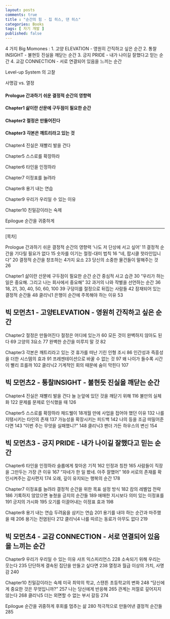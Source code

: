 ```yaml
---
layout: posts
comments: true
title : "순간의 힘 - 칩 히스, 댄 히스"
categories: Books
tags: [ 자기 개발 ]
published: false
---
```


4 가지 Big Momones
 : 1. 고양 ELEVATION - 영원히 간직하고 싶은 순간
   2. 통찰 INSIGHT - 불현듯 진실을 깨닫는 순간
   3. 긍지 PRIDE - 내가 나이길 잘했다고 믿는 순간
   4. 교감 CONNECTION - 서로 연결되어 있음을 느끼는 순간

Level-up System 의 고찰

사명감 vs. 열정

#### Prologue 간과하기 쉬운 결정적 순간의 영향력

#### Chapter1 삶이란 산문에 구두점이 필요한 순간

#### Chapter2 절정은 만들어진다

#### Chapter3 각본은 깨트리라고 있는 것

Chapter4 진실은 재빨리 발을 건다

Chapter5 스스로를 확장하라

Chapter6 타인을 인정하라

Chapter7 이정표를 늘려라

Chapter8 용기 내는 연습

Chapter9 우리가 우리일 수 있는 이유

Chapter10 친밀감이라는 숙제

Epilogue 순간을 귀중하게

---

[목차]

Prologue 간과하기 쉬운 결정적 순간의 영향력
‘나도 저 단상에 서고 싶어’ 11
결정적 순간을 기다릴 필요가 없다 15
숫자를 이기는 절정-대미 법칙 16
“네, 팝시클 핫라인입니다” 20
결정적 순간을 창조하는 4가지 요소 23
당신의 소중한 물건들이 말해주는 것 26

Chapter1 삶이란 산문에 구두점이 필요한 순간
순간 중심적 사고 습관 30
“우리가 하는 일은 중요해. 그리고 나는 회사에서 중요해” 32
과거의 나와 작별을 선언하는 순간 36
18, 21, 30, 40, 50, 60, 100 39
구덩이를 절정으로 뒤집는 사람들 42
잠재되어 있는 결정적 순간들 48
클리닉1 은행이 순간에 주목해야 하는 이유 53

## 빅 모먼츠1 - 고양ELEVATION - 영원히 간직하고 싶은 순간

Chapter2 절정은 만들어진다
절정은 어디에 있는가 60
모든 것이 완벽하지 않아도 된다 69
고양의 3요소 77
완벽한 순간을 미루지 말 것 82

Chapter3 각본은 깨트리라고 있는 것
휴가를 떠난 기린 인형 조시 86
인간성과 즉흥성을 더한 시스템의 효과 91
프레젠테이션으로 바꿀 수 없는 것 97
왜 나이가 들수록 시간이 빨리 흐를까 102
클리닉2 기계적인 회의 때문에 숨이 막힌다 107

## 빅 모먼츠2 - 통찰INSIGHT - 불현듯 진실을 깨닫는 순간

Chapter4 진실은 재빨리 발을 건다
늘 눈앞에 있던 것을 깨닫기 위해 116
불만의 실체화 122
문제를 문제로 인식했을 때 126

Chapter5 스스로를 확장하라
채드웰이 18개월 만에 사업을 접어야 했던 이유 132
나를 지탱시키는 타인의 존재 137
가능성을 확장시키는 피드백 142
나의 등을 조금 떠밀어준다면 143
“이번 주는 무엇을 실패했니?” 148
클리닉3 팬더 가든 하우스의 변신 154

## 빅 모먼츠3 - 긍지 PRIDE - 내가 나이길 잘했다고 믿는 순간

Chapter6 타인을 인정하라
슬룹에게 찾아온 기적 162
인정과 칭찬 165
사람들이 직장을 그만두는 가장 큰 이유 167
“자네가 한 일 봤네. 아주 잘했어” 169
서로의 존재를 확인시켜주는 감사편지 174
오래, 깊이 유지되는 행복의 순간 178

Chapter7 이정표를 늘려라
결정적 순간을 위한 목표 설정 방식 182
캄의 레벨업 전략 186
기록하지 않았으면 놓쳤을 긍지의 순간들 189
애매한 지시보다 의미 있는 이정표를 191
긍지의 가시화 195
오기를 이끌어내는 이정표 효과 198

Chapter8 용기 내는 연습
두려움을 삼키는 연습 201
용기를 내야 하는 순간과 마주했을 때 206
용기는 전염된다 212
클리닉4 나를 따르는 동료가 아무도 없다 219

## 빅 모먼츠4 - 교감 CONNECTION - 서로 연결되어 있음을 느끼는 순간

Chapter9 우리가 우리일 수 있는 이유
샤프 익스피리언스 228
소속되기 위해 우리는 웃는다 235
단단하게 결속된 집단을 만들고 싶다면 238
열정과 월급 이상의 가치, 사명감 240

Chapter10 친밀감이라는 숙제
미국 최악의 학교, 스탠튼 초등학교의 변화 248
“당신에게 중요한 것은 무엇입니까?” 257
나는 당신에게 반응해 265
관계는 저절로 깊어지지 않는다 268
클리닉5 더는 외면할 수 없는 부서 갈등 274

Epilogue 순간을 귀중하게
후회를 멈추는 삶 280
적극적으로 만들어낸 결정적 순간들 285
